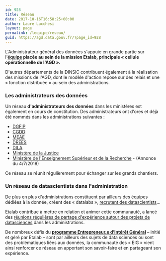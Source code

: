 ```yaml
---
id: 928
title: Réseau
date: 2017-10-16T16:58:25+00:00
author: Laure Lucchesi
layout: page
permalink: /lequipe/reseau/
guid: https://agd.data.gouv.fr/?page_id=928
---
```

L'Administrateur général des données s'appuie en grande partie sur l'**[équipe](https://agd.data.gouv.fr/lequipe/) placée au sein de la mission Etalab, principale « cellule opérationnelle de l'AGD ».**

D'autres départements de la DINSIC contribuent également à la réalisation des missions de l'AGD, dont le modèle d'action repose sur des relais et une « fonction distribuée » au sein des administrations.

### Les administrateurs des données

Un réseau **d'administrateurs des données** dans les ministères est également en cours de constitution. Des administrateurs ont d'ores et déjà été nommés dans les administrations suivantes :

  * [DGFIP](https://www.legifrance.gouv.fr/affichTexte.do?cidTexte=JORFTEXT000033028175&fastPos=6&fastReqId=102690461&categorieLien=id&oldAction=rechTexte)
  * [CGDD](http://www.ecologique-solidaire.gouv.fr/sites/default/files/Rapport%20de%20pr%C3%A9figuration%20superviseur%20des%20donnees.pdf)
  * [MEAE](http://www.lemondeinformatique.fr/actualites/lire-le-quai-d-orsay-nomme-laurent-garnier-administrateur-general-des-donnees-67227.html)
  * [DREES](https://www.legifrance.gouv.fr/eli/decret/2015/10/19/AFSE1511571D/jo)
  * [DILA](https://fr.linkedin.com/in/marie-h%C3%A9l%C3%A8ne-roux-1929a937)
  * [Ministère de la Justice](https://fr.linkedin.com/in/leila-fodil-cherif-urbanistesi)
  * [Ministère de l'Enseignement Supérieur et de la Recherche](http://www.enseignementsup-recherche.gouv.fr/cid132529/le-plan-national-pour-la-science-ouverte-les-resultats-de-la-recherche-scientifique-ouverts-a-tous-sans-entrave-sans-delai-sans-paiement.html) - (Annonce du 4/7/2018)

Ce réseau se réunit régulièrement pour échanger sur les grands chantiers.

### Un réseau de datascientists dans l'administration

De plus en plus d'administrations constituent par ailleurs des équipes dédiées à la donnée, créent des « datalabs », [recrutent des datascientists](https://agd.data.gouv.fr/offres-demploi/)&#8230;

Etalab contribue à mettre en relation et animer cette communauté, a lancé des [réunions régulières de partage d'expérience autour des projets de datasciences](https://www.etalab.gouv.fr/event/data-drink) dans les administrations.

De nombreux défis du [**programme Entrepreneur.e d’Intérêt Général**](https://www.etalab.gouv.fr/entrepreneurs-dinteret-general) &#8211; initié et géré par Etalab &#8211; sont par ailleurs des sujets de data sciences ou sont des problématiques liées aux données, la communauté des « EIG » vient ainsi renforcer ce réseau en apportant son savoir-faire et en partageant son expérience.
